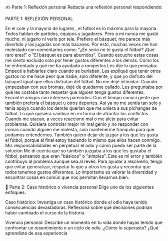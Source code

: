 ✍️ Parte 1: Reflexión personal
Redacta una reflexión personal respondiendo:

PARTE 1: REFLEXIÓN PERSONAL

En el cole y la mayoria de lugares , el fútbol es lo máximo para la mayoría. Todos hablan de partidos, equipos y jugadores. Pero a mí nunca me gustó mucho, ni jugarlo ni verlo por tele. Prefiero el básquet, me parece más divertido y las jugadas son más bacanes. Por esto, muchas veces me han molestado con comentarios como: "¿En serio no te gusta el fútbol? ¡Qué raro eres!" o "El básquet es para aburridos". Cuando escucho estas cosas me siento excluido solo por tener gustos diferentes a los demás.
Cómo los he enfrentado y qué me ha ayudado a romperlos
Les dije lo que pensaba: Empecé a hablarles claro cuando se burlaban. Les expliqué que tener otros gustos no me hace peor que nadie, solo diferente, y que yo disfruto del básquet igual que ellos disfrutan del fútbol.
No me dejé intimidar: Cuando empezaban con sus bromas, dejé de quedarme callado. Les preguntaba por qué les costaba tanto respetar que alguien tenga gustos diferentes.
Encontré amigos con intereses parecidos: Con el tiempo conocí gente que también prefería el básquet u otros deportes. Así ya no me sentía tan solo y tenía apoyo cuando los demás querían que me uniera a sus pichangas de fútbol.
Lo que quisiera cambiar en mi forma de afrontar los conflictos
Cuando me atacan, a veces reacciono mal o me alejo para evitar problemas. Quisiera controlar mejor mi mal genio y no responder con ironías cuando alguien me molesta, sino mantenerme tranquilo para que podamos entendernos. También quiero dejar de juzgar a los que les gusta el fútbol, porque al final estoy haciendo lo mismo que ellos hacen conmigo.
Mis responsabilidades en perpetuar el odio y cómo puedo ser parte de la solución
Me di cuenta que yo también juzgaba a los que les gustaba el fútbol, pensando que eran "básicos" o "simples". Este es mi error y también contribuyo al problema aunque sea al revés. Para ayudar a resolverlo, tengo que evitar generalizar, respetar lo que a otros les gusta y recordar que todos tenemos gustos diferentes. Lo importante es valorar la diversidad y encontrar cosas en común que nos permitan llevarnos bien.



💬 Parte 2: Caso histórico o vivencia personal
Elige uno de los siguientes enfoques:

Caso histórico: Investiga un caso histórico donde el odio haya tenido consecuencias devastadoras. Reflexiona sobre qué decisiones podrían haber cambiado el curso de la historia.

Vivencia personal: Describe un momento en tu vida donde hayas tenido que confrontar un resentimiento o un ciclo de odio. ¿Cómo lo superaste? ¿Qué aprendiste de esa experiencia